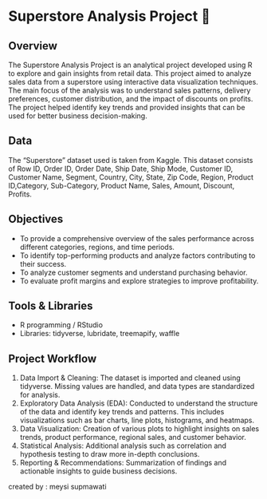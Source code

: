 # Superstore Analysis Project 🛒

## Overview
The Superstore Analysis Project is an analytical project developed using R to explore and gain insights from retail data. This project aimed to analyze sales data from a superstore using interactive data visualization techniques. The main focus of the analysis was to understand sales patterns, delivery preferences, customer distribution, and the impact of discounts on profits. The project helped identify key trends and provided insights that can be used for better business decision-making.

## Data
The “Superstore” dataset used is taken from Kaggle. This dataset consists of Row ID, Order ID, Order Date, Ship Date, Ship Mode, Customer ID, Customer Name, Segment, Country, City, State, Zip Code, Region, Product ID,Category, Sub-Category, Product Name, Sales, Amount, Discount, Profits. 

## Objectives
- To provide a comprehensive overview of the sales performance across different categories, regions, and time periods.
- To identify top-performing products and analyze factors contributing to their success.
- To analyze customer segments and understand purchasing behavior.
- To evaluate profit margins and explore strategies to improve profitability.

## Tools & Libraries
- R programming / RStudio
- Libraries: tidyverse, lubridate, treemapify, waffle

## Project Workflow
1. Data Import & Cleaning: The dataset is imported and cleaned using tidyverse. Missing values are handled, and data types are standardized for analysis.
2. Exploratory Data Analysis (EDA): Conducted to understand the structure of the data and identify key trends and patterns. This includes visualizations such as bar charts, line plots, histograms, and heatmaps.
3. Data Visualization: Creation of various plots to highlight insights on sales trends, product performance, regional sales, and customer behavior.
4. Statistical Analysis: Additional analysis such as correlation and hypothesis testing to draw more in-depth conclusions.
5. Reporting & Recommendations: Summarization of findings and actionable insights to guide business decisions.

created by : meysi supmawati
